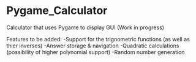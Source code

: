 # Pygame_Calculator
Calculator that uses Pygame to display GUI (Work in progress)

Features to be added:
-Support for the trignometric functions (as well as thier inverses)
-Answer storage & navigation
-Quadratic calculations (possibility of higher polynomial support)
-Random number generation

